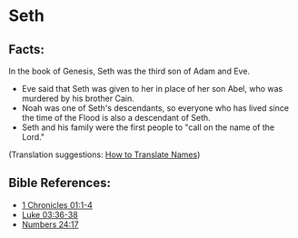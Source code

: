 # Seth #

## Facts: ##

In the book of Genesis, Seth was the third son of Adam and Eve.

* Eve said that Seth was given to her in place of her son Abel, who was murdered by his brother Cain.
* Noah was one of Seth's descendants, so everyone who has lived since the time of the Flood is also a descendant of Seth.
* Seth and his family were the first people to "call on the name of the Lord."

(Translation suggestions: [How to Translate Names](en/ta-vol1/translate/man/translate-names))



## Bible References: ##

* [1 Chronicles 01:1-4](en/tn/1ch/help/01/01)
* [Luke 03:36-38](en/tn/luk/help/03/36)
* [Numbers 24:17](en/tn/num/help/24/17)